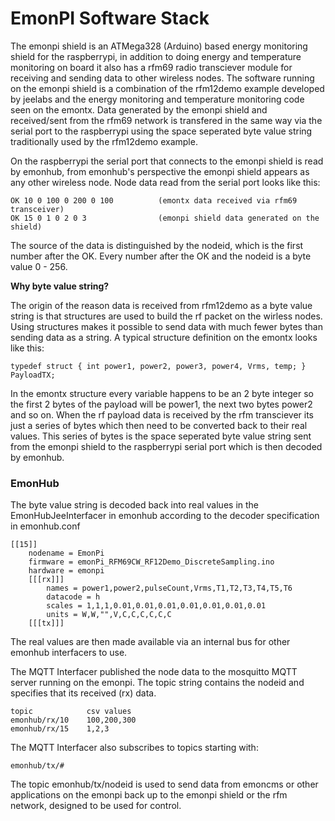 # EmonPI Software Stack

The emonpi shield is an ATMega328 (Arduino) based energy monitoring shield for the raspberrypi, in addition to doing energy and temperature monitoring on board it also has a rfm69 radio transciever module for receiving and sending data to other wireless nodes. The software running on the emonpi shield is a combination of the rfm12demo example developed by jeelabs and the energy monitoring and temperature monitoring code seen on the emontx. Data generated by the emonpi shield and received/sent from the rfm69 network is transfered in the same way via the serial port to the raspberrypi using the space seperated byte value string traditionally used by the rfm12demo example.

On the raspberrypi the serial port that connects to the emonpi shield is read by emonhub, from emonhub's perspective the emonpi shield appears as any other wireless node. Node data read from the serial port looks like this:

    OK 10 0 100 0 200 0 100          (emontx data received via rfm69 transceiver)
    OK 15 0 1 0 2 0 3                (emonpi shield data generated on the shield)

The source of the data is distinguished by the nodeid, which is the first number after the OK. Every number after the OK and the nodeid is a byte value 0 - 256.

**Why byte value string?**

The origin of the reason data is received from rfm12demo as a byte value string is that structures are used to build the rf packet on the wirless nodes. Using structures makes it possible to send data with much fewer bytes than sending data as a string. A typical structure definition on the emontx looks like this:

    typedef struct { int power1, power2, power3, power4, Vrms, temp; } PayloadTX;

In the emontx structure every variable happens to be an 2 byte integer so the first 2 bytes of the payload will be power1, the next two bytes power2 and so on. When the rf payload data is received by the rfm transciever its just a series of bytes which then need to be converted back to their real values. This series of bytes is the space seperated byte value string sent from the emonpi shield to the raspberrypi serial port which is then decoded by emonhub.

### EmonHub

The byte value string is decoded back into real values in the EmonHubJeeInterfacer in emonhub according to the decoder specification in emonhub.conf

    [[15]]
        nodename = EmonPi
        firmware = emonPi_RFM69CW_RF12Demo_DiscreteSampling.ino
        hardware = emonpi
        [[[rx]]]
            names = power1,power2,pulseCount,Vrms,T1,T2,T3,T4,T5,T6
            datacode = h
            scales = 1,1,1,0.01,0.01,0.01,0.01,0.01,0.01,0.01
            units = W,W,"",V,C,C,C,C,C,C
        [[[tx]]]
 
The real values are then made available via an internal bus for other emonhub interfacers to use.

The MQTT Interfacer published the node data to the mosquitto MQTT server running on the emonpi. The topic string contains the nodeid and specifies that its received (rx) data.

    topic            csv values
    emonhub/rx/10    100,200,300
    emonhub/rx/15    1,2,3
    
The MQTT Interfacer also subscribes to topics starting with:

    emonhub/tx/#
    
The topic emonhub/tx/nodeid is used to send data from emoncms or other applications on the emonpi back up to the emonpi shield or the rfm network, designed to be used for control.


    






